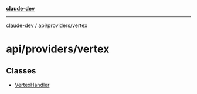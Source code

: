 [**claude-dev**](../../../README.md)

***

[claude-dev](../../../README.md) / api/providers/vertex

# api/providers/vertex

## Classes

- [VertexHandler](classes/VertexHandler.md)
